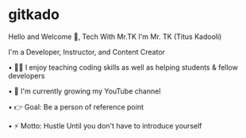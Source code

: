 # gitkado
Hello and Welcome 👋, Tech With Mr.TK
I'm Mr. TK (Titus Kadooli)

I'm a Developer, Instructor, and Content Creator

•	👨🏫 I enjoy teaching coding skills as well as helping students & fellow developers

•	🌱 I'm currently growing my YouTube channel

•	👉 Goal: Be a person of reference point

•	⚡ Motto: Hustle Until you don't have to introduce yourself
